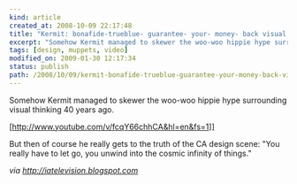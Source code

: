 ```yaml
---
kind: article
created_at: 2008-10-09 22:17:48
title: "Kermit: bonafide-trueblue- guarantee- your- money- back visual thinker"
excerpt: "Somehow Kermit managed to skewer the woo-woo hippie hype surrounding visual thinking 40 years ago. "
tags: [design, muppets, video]
modified_on: 2009-01-30 12:17:34
status: publish 
path: /2008/10/09/kermit-bonafide-trueblue-guarantee-your-money-back-visual-thinker
---
```


Somehow Kermit managed to skewer the woo-woo hippie hype surrounding visual thinking 40 years ago. 

[http://www.youtube.com/v/fcqY66chhCA&hl=en&fs=1]]

But then of course he really gets to the truth of the CA design scene: "You really have to let go, you unwind into the cosmic infinity of things."

<em>via http://iatelevision.blogspot.com</em>